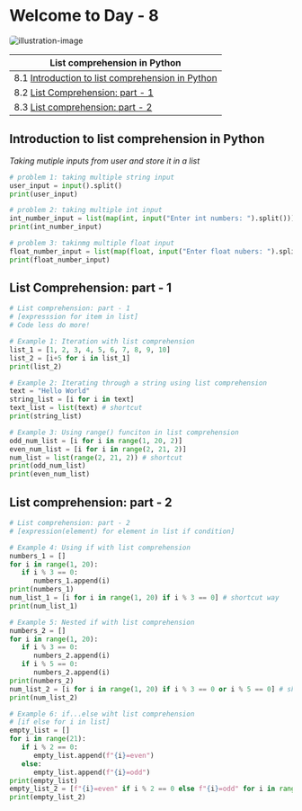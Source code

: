 # Welcome to Day - 8

<img style="border-radius: 5px" src="https://training-blog-uploads.internshala.com/blog/wp-content/uploads/2023/06/python-list-comprehension-2048x854.jpg.webp" alt="illustration-image" />

| List comprehension in Python                                                                      |
| ------------------------------------------------------------------------------------------------- |
| 8.1 [Introduction to list comprehension in Python](#introduction-to-list-comprehension-in-python) |
| 8.2 [List Comprehension: part - 1](#list-comprehension-part---1)                                  |
| 8.3 [List comprehension: part - 2](#list-comprehension-part---2)                                  |

## Introduction to list comprehension in Python

_Taking mutiple inputs from user and store it in a list_

```python
# problem 1: taking multiple string input
user_input = input().split()
print(user_input)

# problem 2: taking multiple int input
int_number_input = list(map(int, input("Enter int numbers: ").split()))
print(int_number_input)

# problem 3: takinmg multiple float input
float_number_input = list(map(float, input("Enter float nubers: ").split()))
print(float_number_input)
```

## List Comprehension: part - 1

```python
# List comprehension: part - 1
# [expresssion for item in list]
# Code less do more!

# Example 1: Iteration with list comprehension
list_1 = [1, 2, 3, 4, 5, 6, 7, 8, 9, 10]
list_2 = [i+5 for i in list_1]
print(list_2)

# Example 2: Iterating through a string using list comprehension
text = "Hello World"
string_list = [i for i in text]
text_list = list(text) # shortcut
print(string_list)

# Example 3: Using range() funciton in list comprehension
odd_num_list = [i for i in range(1, 20, 2)]
even_num_list = [i for i in range(2, 21, 2)]
num_list = list(range(2, 21, 2)) # shortcut
print(odd_num_list)
print(even_num_list)
```

## List comprehension: part - 2

```python
# List comprehension: part - 2
# [expression(element) for element in list if condition]

# Example 4: Using if with list comprehension
numbers_1 = []
for i in range(1, 20):
   if i % 3 == 0:
      numbers_1.append(i)
print(numbers_1)
num_list_1 = [i for i in range(1, 20) if i % 3 == 0] # shortcut way
print(num_list_1)

# Example 5: Nested if with list comprehension
numbers_2 = []
for i in range(1, 20):
   if i % 3 == 0:
      numbers_2.append(i)
   if i % 5 == 0:
      numbers_2.append(i)
print(numbers_2)
num_list_2 = [i for i in range(1, 20) if i % 3 == 0 or i % 5 == 0] # shortcut way
print(num_list_2)

# Example 6: if...else wiht list comprehension
# [if else for i in list]
empty_list = []
for i in range(21):
   if i % 2 == 0:
      empty_list.append(f"{i}=even")
   else:
      empty_list.append(f"{i}=odd")
print(empty_list)
empty_list_2 = [f"{i}=even" if i % 2 == 0 else f"{i}=odd" for i in range(21)] # shortcut way
print(empty_list_2)
```
